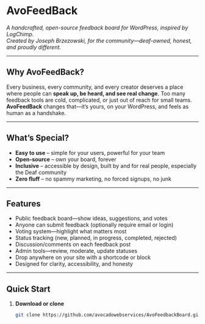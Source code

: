 # AvoFeedBack

_A handcrafted, open-source feedback board for WordPress, inspired by LogChimp.  
Created by Joseph Brzezowski, for the community—deaf-owned, honest, and proudly different._

---

## Why AvoFeedBack?

Every business, every community, and every creator deserves a place where people can **speak up, be heard, and see real change**. Too many feedback tools are cold, complicated, or just out of reach for small teams.  
**AvoFeedBack** changes that—it’s yours, on your WordPress, and feels as human as a handshake.

---

## What’s Special?

- **Easy to use** – simple for your users, powerful for your team
- **Open-source** – own your board, forever
- **Inclusive** – accessible by design, built by and for real people, especially the Deaf community
- **Zero fluff** – no spammy marketing, no forced signups, no junk

---

## Features

- Public feedback board—show ideas, suggestions, and votes
- Anyone can submit feedback (optionally require email or login)
- Voting system—highlight what matters most
- Status tracking (new, planned, in progress, completed, rejected)
- Discussion/comments on each feedback post
- Admin tools—review, moderate, update statuses
- Drop anywhere on your site with a shortcode or block
- Designed for clarity, accessibility, and honesty

---

## Quick Start

1. **Download or clone**
   ```sh
   git clone https://github.com/avocadowebservices/AvoFeedbackBoard.git
